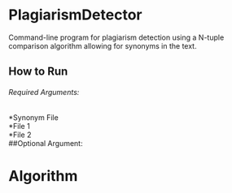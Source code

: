 # PlagiarismDetector
Command-line program for plagiarism detection using a N-tuple comparison algorithm allowing for synonyms in the text. 

## How to Run
###### Required Arguments:
*Synonym File  
*File 1  
*File 2  
##Optional Argument:


# Algorithm

